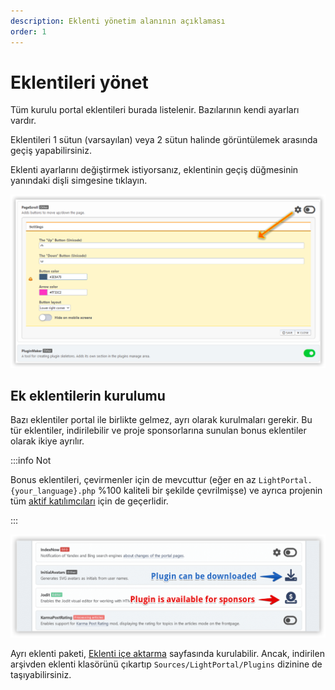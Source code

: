 ```yaml
---
description: Eklenti yönetim alanının açıklaması
order: 1
---
```


# Eklentileri yönet

Tüm kurulu portal eklentileri burada listelenir. Bazılarının kendi ayarları vardır.

Eklentileri 1 sütun (varsayılan) veya 2 sütun halinde görüntülemek arasında geçiş yapabilirsiniz.

Eklenti ayarlarını değiştirmek istiyorsanız, eklentinin geçiş düğmesinin yanındaki dişli simgesine tıklayın.

![Manage plugins](manage_plugins.png)

## Ek eklentilerin kurulumu

Bazı eklentiler portal ile birlikte gelmez, ayrı olarak kurulmaları gerekir. Bu tür eklentiler, indirilebilir ve proje sponsorlarına sunulan bonus eklentiler olarak ikiye ayrılır.

:::info Not

Bonus eklentileri, çevirmenler için de mevcuttur (eğer en az `LightPortal.{your_language}.php` %100 kaliteli bir şekilde çevrilmişse) ve ayrıca projenin tüm [aktif katılımcıları](../how-to/help-to-project) için de geçerlidir.

:::

![Download additional plugins](download_plugins.png)

Ayrı eklenti paketi, [Eklenti içe aktarma](./impex) sayfasında kurulabilir. Ancak, indirilen arşivden eklenti klasörünü çıkartıp `Sources/LightPortal/Plugins` dizinine de taşıyabilirsiniz.
